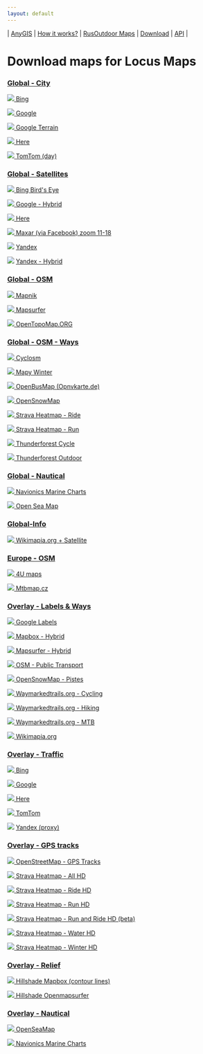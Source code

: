 ```yaml
---
layout: default
---
```



| [AnyGIS][01] | [How it works?][02] | [RusOutdoor Maps][03] | [Download][04] | [API][05] |


[01]: https://anygis.ru/index_en
[02]: https://anygis.ru/Web/Html/Description_en
[03]: https://anygis.ru/Web/Html/RusOutdoor_en
[04]: https://anygis.ru/Web/Html/DownloadPage_en
[05]: https://anygis.ru/Web/Html/Api_en
# Download maps for Locus Maps


### [Global - City](locus-actions://https/raw.githubusercontent.com/nnngrach/AnyGIS_maps/master/Locus_online_maps/Installers_en/_Global-City.xml "Download all group files")
<a href="https://anygis.ru/api/v1/preview/Bing_map_for_locus" target="_blank" title="Preview map" > <img src="https://anygis.ru/Web/Img/eye.png" /> </a>  [Bing](locus-actions://https/raw.githubusercontent.com/nnngrach/AnyGIS_maps/master/Locus_online_maps/Installers_en/__Global-City-Bing_map.xml "Download this map")

<a href="https://anygis.ru/api/v1/preview/Google_Map_EN_SD" target="_blank" title="Preview map" > <img src="https://anygis.ru/Web/Img/eye.png" /> </a>  [Google](locus-actions://https/raw.githubusercontent.com/nnngrach/AnyGIS_maps/master/Locus_online_maps/Installers_en/__Global-City-Google_map.xml "Download this map")

<a href="https://anygis.ru/api/v1/preview/Google_Ter_EN_SD" target="_blank" title="Preview map" > <img src="https://anygis.ru/Web/Img/eye.png" /> </a>  [Google Terrain](locus-actions://https/raw.githubusercontent.com/nnngrach/AnyGIS_maps/master/Locus_online_maps/Installers_en/__Global-City-Google_terrain.xml "Download this map")

<a href="https://anygis.ru/api/v1/preview/Here_map" target="_blank" title="Preview map" > <img src="https://anygis.ru/Web/Img/eye.png" /> </a>  [Here](locus-actions://https/raw.githubusercontent.com/nnngrach/AnyGIS_maps/master/Locus_online_maps/Installers_en/__Global-City-Here_map.xml "Download this map")

<a href="https://anygis.ru/api/v1/preview/TomTom_base_day" target="_blank" title="Preview map" > <img src="https://anygis.ru/Web/Img/eye.png" /> </a>  [TomTom (day)](locus-actions://https/raw.githubusercontent.com/nnngrach/AnyGIS_maps/master/Locus_online_maps/Installers_en/__Global-City-TomTom_base_day.xml "Download this map")



### [Global - Satellites](locus-actions://https/raw.githubusercontent.com/nnngrach/AnyGIS_maps/master/Locus_online_maps/Installers_en/_Global-Satellites.xml "Download all group files")
<a href="https://anygis.ru/api/v1/preview/Bing_sat_for_locus" target="_blank" title="Preview map" > <img src="https://anygis.ru/Web/Img/eye.png" /> </a>  [Bing Bird's Eye](locus-actions://https/raw.githubusercontent.com/nnngrach/AnyGIS_maps/master/Locus_online_maps/Installers_en/__Global-Satellites-Bing_birds_eye.xml "Download this map")

<a href="https://anygis.ru/api/v1/preview/Google_Sat_EN_SD" target="_blank" title="Preview map" > <img src="https://anygis.ru/Web/Img/eye.png" /> </a>  [Google - Hybrid](locus-actions://https/raw.githubusercontent.com/nnngrach/AnyGIS_maps/master/Locus_online_maps/Installers_en/__Global-Satellites-Google_with_labels.xml "Download this map")

<a href="https://anygis.ru/api/v1/preview/Here_sat" target="_blank" title="Preview map" > <img src="https://anygis.ru/Web/Img/eye.png" /> </a>  [Here](locus-actions://https/raw.githubusercontent.com/nnngrach/AnyGIS_maps/master/Locus_online_maps/Installers_en/__Global-Satellites-Here.xml "Download this map")

<a href="https://anygis.ru/api/v1/preview/Maxar_Facebook" target="_blank" title="Preview map" > <img src="https://anygis.ru/Web/Img/eye.png" /> </a>  [Maxar (via Facebook) zoom 11-18](locus-actions://https/raw.githubusercontent.com/nnngrach/AnyGIS_maps/master/Locus_online_maps/Installers_en/__Global-Satellites-Maxar_Facebook_Imagery.xml "Download this map")

![](https://anygis.ru/Web/Img/eyeNo.png)  [Yandex](locus-actions://https/raw.githubusercontent.com/nnngrach/AnyGIS_maps/master/Locus_online_maps/Installers_en/__Global-Satellites-Yandex.xml "Download this map")

![](https://anygis.ru/Web/Img/eyeNo.png)  [Yandex - Hybrid](locus-actions://https/raw.githubusercontent.com/nnngrach/AnyGIS_maps/master/Locus_online_maps/Installers_en/__Global-Satellites-Yandex_with_labels.xml "Download this map")



### [Global - OSM](locus-actions://https/raw.githubusercontent.com/nnngrach/AnyGIS_maps/master/Locus_online_maps/Installers_en/_Global-OSM.xml "Download all group files")
<a href="https://anygis.ru/api/v1/preview/Osm_Mapnik" target="_blank" title="Preview map" > <img src="https://anygis.ru/Web/Img/eye.png" /> </a>  [Mapnik](locus-actions://https/raw.githubusercontent.com/nnngrach/AnyGIS_maps/master/Locus_online_maps/Installers_en/__Global-OSM-Mapnik.xml "Download this map")

<a href="https://anygis.ru/api/v1/preview/Osm_Mapsurfer_roads" target="_blank" title="Preview map" > <img src="https://anygis.ru/Web/Img/eye.png" /> </a>  [Mapsurfer](locus-actions://https/raw.githubusercontent.com/nnngrach/AnyGIS_maps/master/Locus_online_maps/Installers_en/__Global-OSM-Mapsurfer.xml "Download this map")

<a href="https://anygis.ru/api/v1/preview/Osm_Topo_Map" target="_blank" title="Preview map" > <img src="https://anygis.ru/Web/Img/eye.png" /> </a>  [OpenTopoMap.ORG](locus-actions://https/raw.githubusercontent.com/nnngrach/AnyGIS_maps/master/Locus_online_maps/Installers_en/__Global-OSM-OpenTopoMap.xml "Download this map")



### [Global - OSM - Ways](locus-actions://https/raw.githubusercontent.com/nnngrach/AnyGIS_maps/master/Locus_online_maps/Installers_en/_Global-OSM-Ways.xml "Download all group files")
<a href="https://anygis.ru/api/v1/preview/Osm_Cyclosm" target="_blank" title="Preview map" > <img src="https://anygis.ru/Web/Img/eye.png" /> </a>  [Cyclosm](locus-actions://https/raw.githubusercontent.com/nnngrach/AnyGIS_maps/master/Locus_online_maps/Installers_en/__Global-OSM-Ways-Cyclosm.xml "Download this map")

<a href="https://anygis.ru/api/v1/preview/Osm_Mapy_Winter" target="_blank" title="Preview map" > <img src="https://anygis.ru/Web/Img/eye.png" /> </a>  [Mapy Winter](locus-actions://https/raw.githubusercontent.com/nnngrach/AnyGIS_maps/master/Locus_online_maps/Installers_en/__Global-OSM-Ways-Mapy_Winter.xml "Download this map")

<a href="https://anygis.ru/api/v1/preview/Osm_Opnvkarte" target="_blank" title="Preview map" > <img src="https://anygis.ru/Web/Img/eye.png" /> </a>  [OpenBusMap (Opnvkarte.de)](locus-actions://https/raw.githubusercontent.com/nnngrach/AnyGIS_maps/master/Locus_online_maps/Installers_en/__Global-OSM-Ways-Opnvkarte.xml "Download this map")

<a href="https://anygis.ru/api/v1/preview/Osm_OpenSnowMap_layer" target="_blank" title="Preview map" > <img src="https://anygis.ru/Web/Img/eye.png" /> </a>  [OpenSnowMap](locus-actions://https/raw.githubusercontent.com/nnngrach/AnyGIS_maps/master/Locus_online_maps/Installers_en/__Global-OSM-Ways-OpenSnowMap.xml "Download this map")

<a href="https://anygis.ru/api/v1/preview/Tracks_Strava_Ride_HD" target="_blank" title="Preview map" > <img src="https://anygis.ru/Web/Img/eye.png" /> </a>  [Strava Heatmap - Ride](locus-actions://https/raw.githubusercontent.com/nnngrach/AnyGIS_maps/master/Locus_online_maps/Installers_en/__Global-OSM-Ways-Strava_Ride.xml "Download this map")

<a href="https://anygis.ru/api/v1/preview/Tracks_Strava_Run_HD" target="_blank" title="Preview map" > <img src="https://anygis.ru/Web/Img/eye.png" /> </a>  [Strava Heatmap - Run](locus-actions://https/raw.githubusercontent.com/nnngrach/AnyGIS_maps/master/Locus_online_maps/Installers_en/__Global-OSM-Ways-Strava_Run.xml "Download this map")

<a href="https://anygis.ru/api/v1/preview/Osm_Cycle_Map" target="_blank" title="Preview map" > <img src="https://anygis.ru/Web/Img/eye.png" /> </a>  [Thunderforest Cycle](locus-actions://https/raw.githubusercontent.com/nnngrach/AnyGIS_maps/master/Locus_online_maps/Installers_en/__Global-OSM-Ways-Thunderforest_Cycle.xml "Download this map")

<a href="https://anygis.ru/api/v1/preview/Osm_Outdoors" target="_blank" title="Preview map" > <img src="https://anygis.ru/Web/Img/eye.png" /> </a>  [Thunderforest Outdoor](locus-actions://https/raw.githubusercontent.com/nnngrach/AnyGIS_maps/master/Locus_online_maps/Installers_en/__Global-OSM-Ways-Thunderforest_Outdoor.xml "Download this map")



### [Global - Nautical](locus-actions://https/raw.githubusercontent.com/nnngrach/AnyGIS_maps/master/Locus_online_maps/Installers_en/_Global-Water.xml "Download all group files")
<a href="https://anygis.ru/api/v1/preview/Navionics_Marine_Charts" target="_blank" title="Preview map" > <img src="https://anygis.ru/Web/Img/eye.png" /> </a>  [Navionics Marine Charts](locus-actions://https/raw.githubusercontent.com/nnngrach/AnyGIS_maps/master/Locus_online_maps/Installers_en/__Global-Water-Navionics_Marine_Charts.xml "Download this map")

<a href="https://anygis.ru/api/v1/preview/Osm_OpenSeaMap_Layer_Seamark" target="_blank" title="Preview map" > <img src="https://anygis.ru/Web/Img/eye.png" /> </a>  [Open Sea Map](locus-actions://https/raw.githubusercontent.com/nnngrach/AnyGIS_maps/master/Locus_online_maps/Installers_en/__Global-Water-OpenSeaMap.xml "Download this map")



### [Global-Info](locus-actions://https/raw.githubusercontent.com/nnngrach/AnyGIS_maps/master/Locus_online_maps/Installers_en/_Global-Info.xml "Download all group files")
<a href="https://anygis.ru/api/v1/preview/Wikimapia_layer" target="_blank" title="Preview map" > <img src="https://anygis.ru/Web/Img/eye.png" /> </a>  [Wikimapia.org + Satellite](locus-actions://https/raw.githubusercontent.com/nnngrach/AnyGIS_maps/master/Locus_online_maps/Installers_en/__Global-Info-Wikimapia_satellite.xml "Download this map")



### [Europe - OSM](locus-actions://https/raw.githubusercontent.com/nnngrach/AnyGIS_maps/master/Locus_online_maps/Installers_en/_Europe-OSM.xml "Download all group files")
<a href="https://anygis.ru/api/v1/preview/Osm_4umaps" target="_blank" title="Preview map" > <img src="https://anygis.ru/Web/Img/eye.png" /> </a>  [4U maps](locus-actions://https/raw.githubusercontent.com/nnngrach/AnyGIS_maps/master/Locus_online_maps/Installers_en/__Europe-OSM-4umaps.xml "Download this map")

<a href="https://anygis.ru/api/v1/preview/Osm_MTB_Map_Europe" target="_blank" title="Preview map" > <img src="https://anygis.ru/Web/Img/eye.png" /> </a>  [Mtbmap.cz](locus-actions://https/raw.githubusercontent.com/nnngrach/AnyGIS_maps/master/Locus_online_maps/Installers_en/__Europe-OSM-MTB_Map_Europe.xml "Download this map")



### [Overlay - Labels & Ways](locus-actions://https/raw.githubusercontent.com/nnngrach/AnyGIS_maps/master/Locus_online_maps/Installers_en/_Overlay_Hybrid.xml "Download all group files")
<a href="https://anygis.ru/api/v1/preview/Google_labels" target="_blank" title="Preview map" > <img src="https://anygis.ru/Web/Img/eye.png" /> </a>  [Google Labels](locus-actions://https/raw.githubusercontent.com/nnngrach/AnyGIS_maps/master/Locus_online_maps/Installers_en/__Overlay_Hybrid-Google.xml "Download this map")

<a href="https://anygis.ru/api/v1/preview/Mapbox_labels" target="_blank" title="Preview map" > <img src="https://anygis.ru/Web/Img/eye.png" /> </a>  [Mapbox - Hybrid](locus-actions://https/raw.githubusercontent.com/nnngrach/AnyGIS_maps/master/Locus_online_maps/Installers_en/__Overlay_Hybrid-Mapbox.xml "Download this map")

<a href="https://anygis.ru/api/v1/preview/Osm_Mapsurfer_hybrid" target="_blank" title="Preview map" > <img src="https://anygis.ru/Web/Img/eye.png" /> </a>  [Mapsurfer - Hybrid](locus-actions://https/raw.githubusercontent.com/nnngrach/AnyGIS_maps/master/Locus_online_maps/Installers_en/__Overlay_Hybrid-Mapsurfer_hybrid.xml "Download this map")

<a href="https://anygis.ru/api/v1/preview/Osm_Public_Transport_Layer" target="_blank" title="Preview map" > <img src="https://anygis.ru/Web/Img/eye.png" /> </a>  [OSM - Public Transport](locus-actions://https/raw.githubusercontent.com/nnngrach/AnyGIS_maps/master/Locus_online_maps/Installers_en/__Overlay_Hybrid-Public_Transport.xml "Download this map")

<a href="https://anygis.ru/api/v1/preview/Osm_OpenSnowMap_layer" target="_blank" title="Preview map" > <img src="https://anygis.ru/Web/Img/eye.png" /> </a>  [OpenSnowMap - Pistes](locus-actions://https/raw.githubusercontent.com/nnngrach/AnyGIS_maps/master/Locus_online_maps/Installers_en/__Overlay_Hybrid-OpenSnowMap_pistes.xml "Download this map")

<a href="https://anygis.ru/api/v1/preview/Tracks_WayMarkeredTrails_Cycling" target="_blank" title="Preview map" > <img src="https://anygis.ru/Web/Img/eye.png" /> </a>  [Waymarkedtrails.org - Cycling](locus-actions://https/raw.githubusercontent.com/nnngrach/AnyGIS_maps/master/Locus_online_maps/Installers_en/__Overlay_Hybrid-WayMarkedTrails_Cycling.xml "Download this map")

<a href="https://anygis.ru/api/v1/preview/Tracks_WayMarkeredTrails_Hiking" target="_blank" title="Preview map" > <img src="https://anygis.ru/Web/Img/eye.png" /> </a>  [Waymarkedtrails.org - Hiking](locus-actions://https/raw.githubusercontent.com/nnngrach/AnyGIS_maps/master/Locus_online_maps/Installers_en/__Overlay_Hybrid-WayMarkedTrails_Hiking.xml "Download this map")

<a href="https://anygis.ru/api/v1/preview/Tracks_WayMarkeredTrails_MTB" target="_blank" title="Preview map" > <img src="https://anygis.ru/Web/Img/eye.png" /> </a>  [Waymarkedtrails.org - MTB](locus-actions://https/raw.githubusercontent.com/nnngrach/AnyGIS_maps/master/Locus_online_maps/Installers_en/__Overlay_Hybrid-WayMarkedTrails_MTB.xml "Download this map")

<a href="https://anygis.ru/api/v1/preview/Wikimapia_layer" target="_blank" title="Preview map" > <img src="https://anygis.ru/Web/Img/eye.png" /> </a>  [Wikimapia.org](locus-actions://https/raw.githubusercontent.com/nnngrach/AnyGIS_maps/master/Locus_online_maps/Installers_en/__Overlay_Hybrid-Wikimapia.xml "Download this map")



### [Overlay - Traffic](locus-actions://https/raw.githubusercontent.com/nnngrach/AnyGIS_maps/master/Locus_online_maps/Installers_en/_Overlay_Traffic.xml "Download all group files")
<a href="https://anygis.ru/api/v1/preview/Bing_traffic_layer" target="_blank" title="Preview map" > <img src="https://anygis.ru/Web/Img/eye.png" /> </a>  [Bing](locus-actions://https/raw.githubusercontent.com/nnngrach/AnyGIS_maps/master/Locus_online_maps/Installers_en/__Overlay_Traffic-Bing.xml "Download this map")

<a href="https://anygis.ru/api/v1/preview/Google_Trafic_Layer" target="_blank" title="Preview map" > <img src="https://anygis.ru/Web/Img/eye.png" /> </a>  [Google](locus-actions://https/raw.githubusercontent.com/nnngrach/AnyGIS_maps/master/Locus_online_maps/Installers_en/__Overlay_Traffic-Google.xml "Download this map")

<a href="https://anygis.ru/api/v1/preview/Here_traffic_layer" target="_blank" title="Preview map" > <img src="https://anygis.ru/Web/Img/eye.png" /> </a>  [Here](locus-actions://https/raw.githubusercontent.com/nnngrach/AnyGIS_maps/master/Locus_online_maps/Installers_en/__Overlay_Traffic-Here.xml "Download this map")

<a href="https://anygis.ru/api/v1/preview/TomTom_Traffic_layer" target="_blank" title="Preview map" > <img src="https://anygis.ru/Web/Img/eye.png" /> </a>  [TomTom](locus-actions://https/raw.githubusercontent.com/nnngrach/AnyGIS_maps/master/Locus_online_maps/Installers_en/__Overlay_Traffic-TomTom.xml "Download this map")

![](https://anygis.ru/Web/Img/eyeNo.png)  [Yandex (proxy)](locus-actions://https/raw.githubusercontent.com/nnngrach/AnyGIS_maps/master/Locus_online_maps/Installers_en/__Overlay_Traffic-Yandex_proxy.xml "Download this map")



### [Overlay - GPS tracks](locus-actions://https/raw.githubusercontent.com/nnngrach/AnyGIS_maps/master/Locus_online_maps/Installers_en/_Overlay_GPS_tracks.xml "Download all group files")
<a href="https://anygis.ru/api/v1/preview/Tracks_Gps_Tracks_layer" target="_blank" title="Preview map" > <img src="https://anygis.ru/Web/Img/eye.png" /> </a>  [OpenStreetMap - GPS Tracks](locus-actions://https/raw.githubusercontent.com/nnngrach/AnyGIS_maps/master/Locus_online_maps/Installers_en/__Overlay_GPS_tracks-OpenSreetMaps.xml "Download this map")

<a href="https://anygis.ru/api/v1/preview/Tracks_Strava_All_HD" target="_blank" title="Preview map" > <img src="https://anygis.ru/Web/Img/eye.png" /> </a>  [Strava Heatmap - All HD](locus-actions://https/raw.githubusercontent.com/nnngrach/AnyGIS_maps/master/Locus_online_maps/Installers_en/__Overlay_GPS_tracks-Strava_All_HD.xml "Download this map")

<a href="https://anygis.ru/api/v1/preview/Tracks_Strava_Ride_HD" target="_blank" title="Preview map" > <img src="https://anygis.ru/Web/Img/eye.png" /> </a>  [Strava Heatmap - Ride HD](locus-actions://https/raw.githubusercontent.com/nnngrach/AnyGIS_maps/master/Locus_online_maps/Installers_en/__Overlay_GPS_tracks-Strava_Ride_HD.xml "Download this map")

<a href="https://anygis.ru/api/v1/preview/Tracks_Strava_Run_HD" target="_blank" title="Preview map" > <img src="https://anygis.ru/Web/Img/eye.png" /> </a>  [Strava Heatmap - Run HD](locus-actions://https/raw.githubusercontent.com/nnngrach/AnyGIS_maps/master/Locus_online_maps/Installers_en/__Overlay_GPS_tracks-Strava_Run_HD.xml "Download this map")

<a href="https://anygis.ru/api/v1/preview/Tracks_Strava_RunAndRide_HD" target="_blank" title="Preview map" > <img src="https://anygis.ru/Web/Img/eye.png" /> </a>  [Strava Heatmap - Run and Ride HD (beta)](locus-actions://https/raw.githubusercontent.com/nnngrach/AnyGIS_maps/master/Locus_online_maps/Installers_en/__Overlay_GPS_tracks-Strava_RunAndRide_HD.xml "Download this map")

<a href="https://anygis.ru/api/v1/preview/Tracks_Strava_Water_HD" target="_blank" title="Preview map" > <img src="https://anygis.ru/Web/Img/eye.png" /> </a>  [Strava Heatmap - Water HD](locus-actions://https/raw.githubusercontent.com/nnngrach/AnyGIS_maps/master/Locus_online_maps/Installers_en/__Overlay_GPS_tracks-Strava_Water_HD.xml "Download this map")

<a href="https://anygis.ru/api/v1/preview/Tracks_Strava_Winter_HD" target="_blank" title="Preview map" > <img src="https://anygis.ru/Web/Img/eye.png" /> </a>  [Strava Heatmap - Winter HD](locus-actions://https/raw.githubusercontent.com/nnngrach/AnyGIS_maps/master/Locus_online_maps/Installers_en/__Overlay_GPS_tracks-Strava_Winter_HD.xml "Download this map")



### [Overlay - Relief](locus-actions://https/raw.githubusercontent.com/nnngrach/AnyGIS_maps/master/Locus_online_maps/Installers_en/_Overlay_Relief.xml "Download all group files")
<a href="https://anygis.ru/api/v1/preview/Hillshade_Mapbox_Contour_Lines" target="_blank" title="Preview map" > <img src="https://anygis.ru/Web/Img/eye.png" /> </a>  [Hillshade Mapbox (contour lines)](locus-actions://https/raw.githubusercontent.com/nnngrach/AnyGIS_maps/master/Locus_online_maps/Installers_en/__Overlay_Relief-Mapbox_Contour_Lines.xml "Download this map")

<a href="https://anygis.ru/api/v1/preview/Hillshade_Mapsurfer" target="_blank" title="Preview map" > <img src="https://anygis.ru/Web/Img/eye.png" /> </a>  [Hillshade Openmapsurfer](locus-actions://https/raw.githubusercontent.com/nnngrach/AnyGIS_maps/master/Locus_online_maps/Installers_en/__Overlay_Relief-Mapsurfer.xml "Download this map")



### [Overlay - Nautical](locus-actions://https/raw.githubusercontent.com/nnngrach/AnyGIS_maps/master/Locus_online_maps/Installers_en/_Overlay_Nautical.xml "Download all group files")
<a href="https://anygis.ru/api/v1/preview/Osm_OpenSeaMap_Layer_Seamark" target="_blank" title="Preview map" > <img src="https://anygis.ru/Web/Img/eye.png" /> </a>  [OpenSeaMap](locus-actions://https/raw.githubusercontent.com/nnngrach/AnyGIS_maps/master/Locus_online_maps/Installers_en/__Overlay_Nautical-OpenSeaMap_seamark.xml "Download this map")

<a href="https://anygis.ru/api/v1/preview/Navionics_Marine_Charts_layer" target="_blank" title="Preview map" > <img src="https://anygis.ru/Web/Img/eye.png" /> </a>  [Navionics Marine Charts](locus-actions://https/raw.githubusercontent.com/nnngrach/AnyGIS_maps/master/Locus_online_maps/Installers_en/__Overlay_Nautical-Navionics_Marine_Charts.xml "Download this map")

